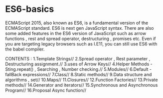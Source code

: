 # ES6-basics
ECMAScript 2015, also known as ES6, is a fundamental version of the ECMAScript standard.
ES6 is next gen JavaScript syntax. There are also some added features in the ES6 version of JavaScript such as arrow functions , rest and spread operator, destructuring , promises etc.
Even if you are targeting legacy browsers such as I.E11, you can still use ES6 with the babel compiler.

CONTENTS :
1.Template Strings//
2.Spread operator , Rest parameter , Destructuring assignment.//
3.uses of Arrow Keys//
4.Helper Methods - Sting.repeat() , Searching , Number checking.//
5.Modules//
6.Default - fallBack expressions//
7.Class//
8.Static methods//
9.Data structure and algorithms , set//
10.Maps//
11.Closures//
12.Function Factories//
13.Private methods//
14.Generator and iterators//
15.Synchronous and Asynchronous Program//
16.Proposal Async function//
